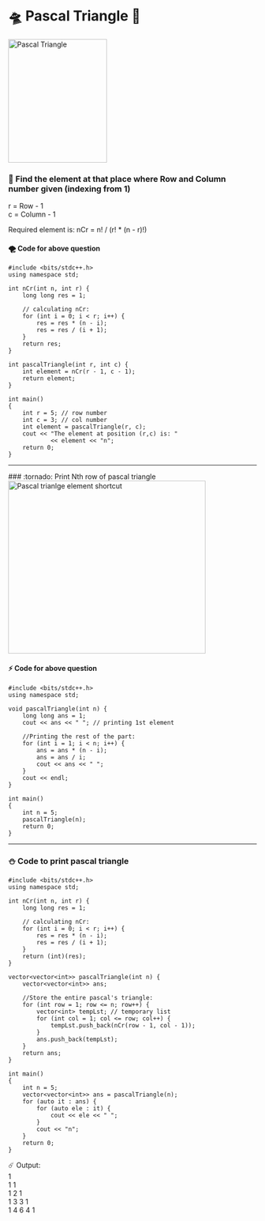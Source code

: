 # :flying_saucer: Pascal Triangle :rocket:
<img align="center" alt="Pascal Triangle" height="250" width="200" src="https://upload.wikimedia.org/wikipedia/commons/0/0d/PascalTriangleAnimated2.gif">

### :construction: Find the element at that place where Row and Column number given (indexing from 1)


r = Row - 1 <br>
c = Column - 1

Required element is: nCr = n! / (r! * (n - r)!)

#### :tornado: Code for above question

```
#include <bits/stdc++.h>
using namespace std;

int nCr(int n, int r) {
    long long res = 1;

    // calculating nCr:
    for (int i = 0; i < r; i++) {
        res = res * (n - i);
        res = res / (i + 1);
    }
    return res;
}

int pascalTriangle(int r, int c) {
    int element = nCr(r - 1, c - 1);
    return element;
}

int main()
{
    int r = 5; // row number
    int c = 3; // col number
    int element = pascalTriangle(r, c);
    cout << "The element at position (r,c) is: "
            << element << "n";
    return 0;
}
```

<hr></hr>
### :tornado: Print Nth row of pascal triangle

<img align="center" alt="Pascal trianlge element shortcut" height="350" width="400" src="https://static.takeuforward.org/wp/uploads/2023/04/Screenshot-2023-04-30-214245.png">

#### :zap: Code for above question
```
#include <bits/stdc++.h>
using namespace std;

void pascalTriangle(int n) {
    long long ans = 1;
    cout << ans << " "; // printing 1st element

    //Printing the rest of the part:
    for (int i = 1; i < n; i++) {
        ans = ans * (n - i);
        ans = ans / i;
        cout << ans << " ";
    }
    cout << endl;
}

int main()
{
    int n = 5;
    pascalTriangle(n);
    return 0;
}
```
<hr></hr>

### :snowman: Code to print pascal triangle
```
#include <bits/stdc++.h>
using namespace std;

int nCr(int n, int r) {
    long long res = 1;

    // calculating nCr:
    for (int i = 0; i < r; i++) {
        res = res * (n - i);
        res = res / (i + 1);
    }
    return (int)(res);
}

vector<vector<int>> pascalTriangle(int n) {
    vector<vector<int>> ans;

    //Store the entire pascal's triangle:
    for (int row = 1; row <= n; row++) {
        vector<int> tempLst; // temporary list
        for (int col = 1; col <= row; col++) {
            tempLst.push_back(nCr(row - 1, col - 1));
        }
        ans.push_back(tempLst);
    }
    return ans;
}

int main()
{
    int n = 5;
    vector<vector<int>> ans = pascalTriangle(n);
    for (auto it : ans) {
        for (auto ele : it) {
            cout << ele << " ";
        }
        cout << "n";
    }
    return 0;
}
```

:comet: Output: <br>
1 <br>
1 1 <br>
1 2 1 <br>
1 3 3 1 <br>
1 4 6 4 1
